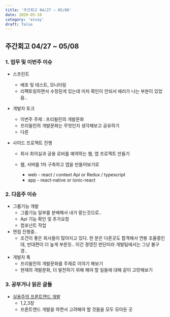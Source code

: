 ```yaml
---
title: '주간회고 04/27 ~ 05/08'
date: 2020-05-10
category: 'essay'
draft: false
---
```


## 주간회고 04/27 ~ 05/08

### 1. 업무 및 이번주 이슈

- 스프린트

  - 배포 및 테스트, 모니터링
  - 리팩토링하면서 수정된게 있는데 미처 확인이 안되서 에러가 나는 부분이 있었음..

- 개발자 토크

  - 이번주 주제 : 프리윌린의 개발문화
  - 프리윌린의 개발문화는 무엇인지 생각해보고 공유하기
  - 다른

- 사이드 프로젝트 진행

  - 회사 회의실과 공용 로비를 예약하는 웹, 앱 프로젝트 만들기
  - 웹, 서버를 1차 구축하고 앱을 만들어보기로

    - web - react / context Api or Redux / typescript
    - app - react-native or ionic-react

### 2. 다음주 이슈

- 그룹기능 개발
  - 그룹기능 일부를 분배해서 내가 맡는것으로..
  - Api 기능 확인 및 추가요청
  - 컴포넌트 작업
- 면접 진행중..
  - 조건이 좋은 회사들이 많아지고 있다. 한 분은 다른곳도 합격해서 연봉 조율중인데, 반대편이 더 높게 부른듯.. 이건 경영진 판단이라 개발팀에서는 그냥 불구경..
- 개발자 톡
  - 프리윌린의 개발문화를 주재로 이야기 해보기
  - 현재의 개발문화, 더 발전하기 위해 해야 할 일들에 대해 같이 고민해보기

### 3. 공부거나 읽은 글들

- [실용주의 프론트엔드 개발](https://peter-cho.gitbook.io/book/)
  - 1,2,3장
  - 프론트엔드 개발을 하면서 고려해야 할 것들을 모두 모아둔 곳
